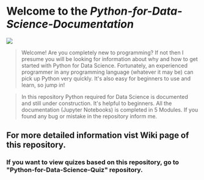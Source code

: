# **Welcome to the _Python-for-Data-Science-Documentation_**
![](https://www.python.org/static/img/python-logo@2x.png)

> Welcome! Are you completely new to programming? If not then I presume you will be looking for information about why and how to get started with Python for Data Science. Fortunately, an experienced programmer in any programming language (whatever it may be) can pick up Python very quickly. It's also easy for beginners to use and learn, so jump in!

> In this repository Python required for Data Science is documented and still under construction. It's helpful to beginners. All the documentation (Jupyter Notebooks) is completed in 5 Modules. If you found any bug or mistake in the repository inform me.

## For more detailed information vist Wiki page of this repository.
### If you want to view quizes based on this repository, go to "Python-for-Data-Science-Quiz" repository.
